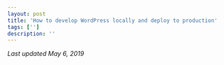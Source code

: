 ```yaml
---
layout: post
title: 'How to develop WordPress locally and deploy to production'
tags: ['']
description: ''
---
```

*Last updated May 6, 2019*

